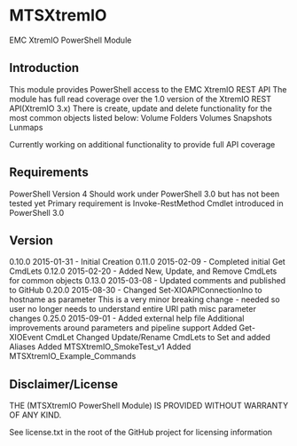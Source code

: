 MTSXtremIO
=============
EMC XtremIO PowerShell Module


Introduction
-------
This module provides PowerShell access to the EMC XtremIO REST API
The module has full read coverage over the 1.0 version of the XtremIO REST API(XtremIO 3.x)
There is create, update and delete functionality for the most common objects listed below:
Volume Folders
Volumes
Snapshots
Lunmaps

Currently working on additional functionality to provide full API coverage


Requirements
-------
PowerShell Version 4
Should work under PowerShell 3.0 but has not been tested yet
Primary requirement is Invoke-RestMethod Cmdlet introduced in PowerShell 3.0


Version
-------
0.10.0 2015-01-31 - Initial Creation
0.11.0 2015-02-09 - Completed initial Get CmdLets
0.12.0 2015-02-20 - Added New, Update, and Remove CmdLets for common objects
0.13.0 2015-03-08 - Updated comments and published to GitHub
0.20.0 2015-08-30 - Changed Set-XIOAPIConnectionIno to hostname as parameter
                    This is a very minor breaking change - needed so user no
                    longer needs to understand entire URI path
                    misc parameter changes
0.25.0 2015-09-01 - Added external help file
                    Additional improvements around parameters and pipeline support
                    Added Get-XIOEvent CmdLet
                    Changed Update/Rename CmdLets to Set and added Aliases
                    Added MTSXtremIO_SmokeTest_v1
		            Added MTSXtremIO_Example_Commands




Disclaimer/License
-----------
THE (MTSXtremIO PowerShell Module) IS PROVIDED WITHOUT WARRANTY OF ANY KIND.

See license.txt in the root of the GitHub project for licensing information